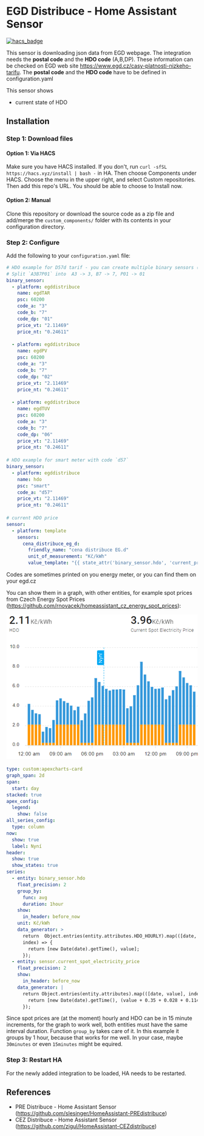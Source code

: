 # EGD Distribuce - Home Assistant Sensor

[![hacs_badge](https://img.shields.io/badge/HACS-Default-orange.svg?style=for-the-badge)](https://github.com/custom-components/hacs)

This sensor is downloading json data from EGD webpage. The integration needs the **postal code** and the **HDO code** (A,B,DP). These information can be checked on EGD web site https://www.egd.cz/casy-platnosti-nizkeho-tarifu.
The **postal code** and the **HDO code** have to be defined in configuration.yaml

This sensor shows

- current state of HDO

## Installation

### Step 1: Download files

#### Option 1: Via HACS

Make sure you have HACS installed. If you don't, run `curl -sfSL https://hacs.xyz/install | bash -` in HA.
Then choose Components under HACS. Choose the menu in the upper right, and select Custom repositories. Then add this repo's URL. You should be able to choose to Install now.

#### Option 2: Manual

Clone this repository or download the source code as a zip file and add/merge the `custom_components/` folder with its contents in your configuration directory.

### Step 2: Configure

Add the following to your `configuration.yaml` file:

```yaml
# HDO example for D57d tarif - you can create multiple binary sensors (A3B7P1 A3B7P2 A3B7P6)
# Split `A3B7P01` into  A3 -> 3, B7 -> 7, P01 -> 01
binary_sensor:
  - platform: egddistribuce
    name: egdTAR
    psc: 60200
    code_a: "3"
    code_b: "7"
    code_dp: "01"
    price_vt: "2.11469"
    price_nt: "0.24611"

  - platform: egddistribuce
    name: egdPV
    psc: 60200
    code_a: "3"
    code_b: "7"
    code_dp: "02"
    price_vt: "2.11469"
    price_nt: "0.24611"

  - platform: egddistribuce
    name: egdTUV
    psc: 60200
    code_a: "3"
    code_b: "7"
    code_dp: "06"
    price_vt: "2.11469"
    price_nt: "0.24611"

# HDO example for smart meter with code `d57`
binary_sensor:
  - platform: egddistribuce
    name: hdo
    psc: "smart"
    code_a: "d57"
    price_vt: "2.11469"
    price_nt: "0.24611"

# current HDO price
sensor:
  - platform: template
    sensors:
      cena_distribuce_eg_d:
        friendly_name: "cena distribuce EG.d"
        unit_of_measurement: "Kč/kWh"
        value_template: "{{ state_attr('binary_sensor.hdo', 'current_price')}}"
```

Codes are sometimes printed on you energy meter, or you can find them on your egd.cz

You can show them in a graph, with other entities, for example spot prices from Czech Energy Spot Prices (https://github.com/rnovacek/homeassistant_cz_energy_spot_prices):

![electricity prices graph](docs/graf.png)

```yaml
type: custom:apexcharts-card
graph_span: 2d
span:
  start: day
stacked: true
apex_config:
  legend:
    show: false
all_series_config:
  type: column
now:
  show: true
  label: Nyní
header:
  show: true
  show_states: true
series:
  - entity: binary_sensor.hdo
    float_precision: 2
    group_by:
      func: avg
      duration: 1hour
    show:
      in_header: before_now
    unit: Kč/kWh
    data_generator: >
      return  Object.entries(entity.attributes.HDO_HOURLY).map(([date, value],
      index) => {
        return [new Date(date).getTime(), value];
      });
  - entity: sensor.current_spot_electricity_price
    float_precision: 2
    show:
      in_header: before_now
    data_generator: |
      return Object.entries(entity.attributes).map(([date, value], index) => {
        return [new Date(date).getTime(), (value + 0.35 + 0.028 + 0.114 )* 1.21];
      });
```

Since spot prices are (at the moment) hourly and HDO can be in 15 minute increments, for the graph to work well, both entities must have the same interval duration. Function `group_by` takes care of it. In this example it groups by 1 hour, because that works for me well. In your case, maybe `30minutes` or even `15minutes` might be equired.

### Step 3: Restart HA

For the newly added integration to be loaded, HA needs to be restarted.

## References

- PRE Distribuce - Home Assistant Sensor (https://github.com/slesinger/HomeAssistant-PREdistribuce)
- CEZ Distribuce - Home Assistant Sensor (https://github.com/zigul/HomeAssistant-CEZdistribuce)
